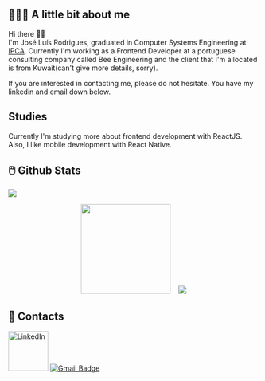 ## 👨🏻‍💻 A little bit about me

Hi there 👋🏻  
I'm José Luís Rodrigues, graduated in Computer Systems Engineering at [IPCA](https://ipca.pt/en/). Currently I'm working as a Frontend Developer at a portuguese consulting company called Bee Engineering and the client that I'm allocated is from Kuwait(can't give more details, sorry).

If you are interested in contacting me, please do not hesitate. You have my linkedin and email down below.

## Studies
Currently I'm studying more about frontend development with ReactJS. Also, I like mobile development with React Native.

## 🖱️ Github Stats

![](https://komarev.com/ghpvc/?username=galleonpt)

<p align="center">
<a ref="https://github.com/galleonpt">
<img height="180" src="https://github-activity-readme-stats.vercel.app/api?username=galleonpt&include_all_commits=true&count_private=true&show_icons=true&theme=github_dark&hide_border=true"/>
&nbsp;&nbsp;
</a>
<a href="https://git.io/streak-stats"><img src="https://streak-stats.demolab.com?user=galleonpt&theme=dark"/></a>
</p>

## 📱 Contacts

[<a href="https://www.linkedin.com/in/jos%C3%A9-gln-rodrigues/" ><img src="https://img.shields.io/badge/LinkedIn-0077B5?style=for-the-badge&logo=linkedin&logoColor=white" alt="LinkedIn" width="80px"/></a>](url)
[![Gmail Badge](https://img.shields.io/badge/-Gmail-c14438?style=flat-square&logo=Gmail&logoColor=white&link=mailto:jose15.luis00@gmail.com)](mailto:jose15.luis00@gmail.com)
